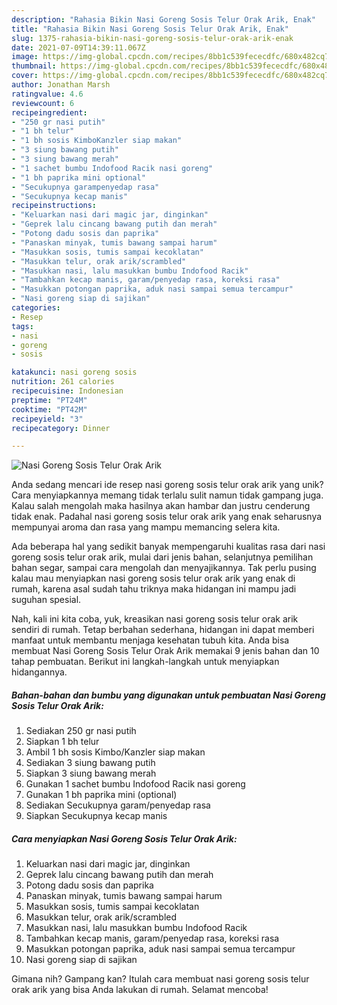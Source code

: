 ```yaml
---
description: "Rahasia Bikin Nasi Goreng Sosis Telur Orak Arik, Enak"
title: "Rahasia Bikin Nasi Goreng Sosis Telur Orak Arik, Enak"
slug: 1375-rahasia-bikin-nasi-goreng-sosis-telur-orak-arik-enak
date: 2021-07-09T14:39:11.067Z
image: https://img-global.cpcdn.com/recipes/8bb1c539fececdfc/680x482cq70/nasi-goreng-sosis-telur-orak-arik-foto-resep-utama.jpg
thumbnail: https://img-global.cpcdn.com/recipes/8bb1c539fececdfc/680x482cq70/nasi-goreng-sosis-telur-orak-arik-foto-resep-utama.jpg
cover: https://img-global.cpcdn.com/recipes/8bb1c539fececdfc/680x482cq70/nasi-goreng-sosis-telur-orak-arik-foto-resep-utama.jpg
author: Jonathan Marsh
ratingvalue: 4.6
reviewcount: 6
recipeingredient:
- "250 gr nasi putih"
- "1 bh telur"
- "1 bh sosis KimboKanzler siap makan"
- "3 siung bawang putih"
- "3 siung bawang merah"
- "1 sachet bumbu Indofood Racik nasi goreng"
- "1 bh paprika mini optional"
- "Secukupnya garampenyedap rasa"
- "Secukupnya kecap manis"
recipeinstructions:
- "Keluarkan nasi dari magic jar, dinginkan"
- "Geprek lalu cincang bawang putih dan merah"
- "Potong dadu sosis dan paprika"
- "Panaskan minyak, tumis bawang sampai harum"
- "Masukkan sosis, tumis sampai kecoklatan"
- "Masukkan telur, orak arik/scrambled"
- "Masukkan nasi, lalu masukkan bumbu Indofood Racik"
- "Tambahkan kecap manis, garam/penyedap rasa, koreksi rasa"
- "Masukkan potongan paprika, aduk nasi sampai semua tercampur"
- "Nasi goreng siap di sajikan"
categories:
- Resep
tags:
- nasi
- goreng
- sosis

katakunci: nasi goreng sosis 
nutrition: 261 calories
recipecuisine: Indonesian
preptime: "PT24M"
cooktime: "PT42M"
recipeyield: "3"
recipecategory: Dinner

---
```



![Nasi Goreng Sosis Telur Orak Arik](https://img-global.cpcdn.com/recipes/8bb1c539fececdfc/680x482cq70/nasi-goreng-sosis-telur-orak-arik-foto-resep-utama.jpg)

Anda sedang mencari ide resep nasi goreng sosis telur orak arik yang unik? Cara menyiapkannya memang tidak terlalu sulit namun tidak gampang juga. Kalau salah mengolah maka hasilnya akan hambar dan justru cenderung tidak enak. Padahal nasi goreng sosis telur orak arik yang enak seharusnya mempunyai aroma dan rasa yang mampu memancing selera kita.

Ada beberapa hal yang sedikit banyak mempengaruhi kualitas rasa dari nasi goreng sosis telur orak arik, mulai dari jenis bahan, selanjutnya pemilihan bahan segar, sampai cara mengolah dan menyajikannya. Tak perlu pusing kalau mau menyiapkan nasi goreng sosis telur orak arik yang enak di rumah, karena asal sudah tahu triknya maka hidangan ini mampu jadi suguhan spesial.




Nah, kali ini kita coba, yuk, kreasikan nasi goreng sosis telur orak arik sendiri di rumah. Tetap berbahan sederhana, hidangan ini dapat memberi manfaat untuk membantu menjaga kesehatan tubuh kita. Anda bisa membuat Nasi Goreng Sosis Telur Orak Arik memakai 9 jenis bahan dan 10 tahap pembuatan. Berikut ini langkah-langkah untuk menyiapkan hidangannya.

<!--inarticleads1-->

##### Bahan-bahan dan bumbu yang digunakan untuk pembuatan Nasi Goreng Sosis Telur Orak Arik:

1. Sediakan 250 gr nasi putih
1. Siapkan 1 bh telur
1. Ambil 1 bh sosis Kimbo/Kanzler siap makan
1. Sediakan 3 siung bawang putih
1. Siapkan 3 siung bawang merah
1. Gunakan 1 sachet bumbu Indofood Racik nasi goreng
1. Gunakan 1 bh paprika mini (optional)
1. Sediakan Secukupnya garam/penyedap rasa
1. Siapkan Secukupnya kecap manis




<!--inarticleads2-->

##### Cara menyiapkan Nasi Goreng Sosis Telur Orak Arik:

1. Keluarkan nasi dari magic jar, dinginkan
1. Geprek lalu cincang bawang putih dan merah
1. Potong dadu sosis dan paprika
1. Panaskan minyak, tumis bawang sampai harum
1. Masukkan sosis, tumis sampai kecoklatan
1. Masukkan telur, orak arik/scrambled
1. Masukkan nasi, lalu masukkan bumbu Indofood Racik
1. Tambahkan kecap manis, garam/penyedap rasa, koreksi rasa
1. Masukkan potongan paprika, aduk nasi sampai semua tercampur
1. Nasi goreng siap di sajikan




Gimana nih? Gampang kan? Itulah cara membuat nasi goreng sosis telur orak arik yang bisa Anda lakukan di rumah. Selamat mencoba!

